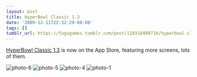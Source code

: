 ```yaml
---
layout: post
title: HyperBowl Classic 1.3
date: '2009-12-11T22:32:29-08:00'
tags: []
tumblr_url: https://fugugames.tumblr.com/post/110318409716/hyperbowl-classic-13
---
```

[HyperBowl Classic 1.3](http://itunes.com/app/hyperbowlclassic) is now on the App Store, featuring more screens, lots of them.

![photo-6](http://itshardtofondlepenguins.com/wp-content/uploads/2009/12/photo-6.jpg "photo-6") ![photo-5](http://itshardtofondlepenguins.com/wp-content/uploads/2009/12/photo-5.jpg "photo-5") ![photo-4](http://itshardtofondlepenguins.com/wp-content/uploads/2009/12/photo-4.jpg "photo-4") ![photo-1](http://itshardtofondlepenguins.com/wp-content/uploads/2009/12/photo-1.jpg "photo-1")

